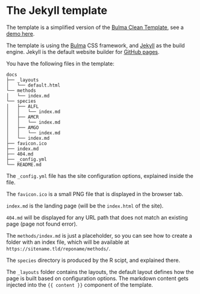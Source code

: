 # The Jekyll template

The template is a simplified version of the [Bulma Clean Template](https://github.com/chrisrhymes/bulma-clean-theme), see a [demo here](http://www.csrhymes.com/bulma-clean-theme/).

The template is using the [Bulma](https://bulma.io/) CSS framework, and [Jekyll](https://jekyllrb.com/) as the build engine. Jekyll is the default website builder for [GitHub pages](https://docs.github.com/en/pages/setting-up-a-github-pages-site-with-jekyll).

You have the following files in the template:

```
docs
├── _layouts
│   └── default.html
└── methods
│   └── index.md
└── species
│   ├── ALFL
│   │   └── index.md
│   ├── AMCR
│   │   └── index.md
│   ├── AMGO
│   │   └── index.md
│   └── index.md
├── favicon.ico
├── index.md
├── 404.md
├── _config.yml
└── README.md
```

The `_config.yml` file has the site configuration options, explained inside the file.

The `favicon.ico` is a small PNG file that is displayed in the browser tab.

`index.md` is the landing page (will be the `index.html` of the site).

`404.md` will be displayed for any URL path that does not match an existing page (page not found error).

The `methods/index.md` is just a placeholder, so you can see how to create a folder with an index file, which will be available at `https://sitename.tld/reponame/methods/`.

The `species` directory is produced by the R scipt, and explained there.

The `_layouts` folder contains the layouts, the default layout defines how the page is built based on configuration options. The markdown content gets injected into the `{{ content }}` component of the template.

